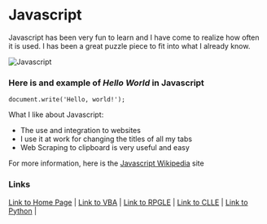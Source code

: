 # Javascript

Javascript has been very fun to learn and I have come to realize how often it is used.  I has been a great puzzle piece to fit into what I already know.

![Javascript](https://dvg5hr78c8hf1.cloudfront.net/2016/06/17/13/45/01/cc2fac88-2f81-4cc5-9ec9-334042781fd0/1*OsjnQFK1i6CkjXQmTErAtw.jpeg)

### Here is and example of _Hello World_ in Javascript
```
document.write('Hello, world!');
```

What I like about Javascript:
* The use and integration to websites
* I use it at work for changing the titles of all my tabs
* Web Scraping to clipboard is very useful and easy

For more information, here is the  [Javascript Wikipedia](https://en.wikipedia.org/wiki/JavaScript) site

### Links
[Link to Home Page](https://github.com/Dwalden2021/My_Project/blob/main/README.md) | 
[Link to VBA](https://github.com/Dwalden2021/My_Project/blob/main/VBA.md) | 
[Link to RPGLE](https://github.com/Dwalden2021/My_Project/blob/main/RPGLE.md) | 
[Link to CLLE](https://github.com/Dwalden2021/My_Project/blob/main/CLLE.md) | 
[Link to Python](https://github.com/Dwalden2021/My_Project/blob/main/Python.md) | 

